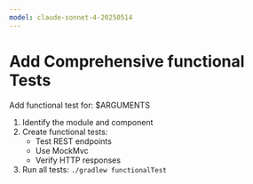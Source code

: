 ```yaml
---
model: claude-sonnet-4-20250514
---
```


# Add Comprehensive functional Tests

Add functional test for: $ARGUMENTS

1. Identify the module and component
2. Create functional tests:
    - Test REST endpoints
    - Use MockMvc
    - Verify HTTP responses
3. Run all tests: `./gradlew functionalTest`
